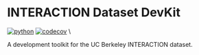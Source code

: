 # INTERACTION Dataset DevKit

[![python](https://img.shields.io/badge/-Python_3.10-306998?logo=python&logoColor=white)](https://github.com/pre-commit/pre-commit)
[![codecov](https://codecov.io/gh/ChocolateDave/interaction-devkit/branch/master/graph/badge.svg)](https://codecov.io/gh/ChocolateDave/interaction-devkit) \\

A development toolkit for the UC Berkeley INTERACTION dataset.
